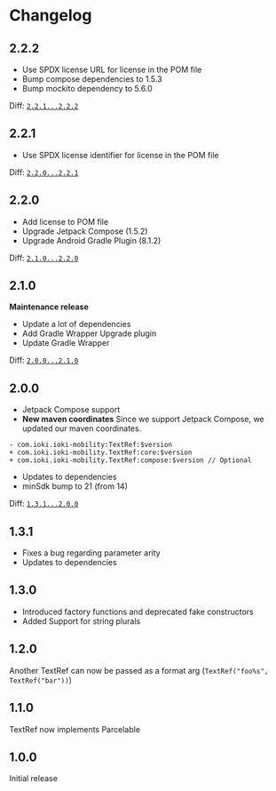 # Changelog

## 2.2.2

* Use SPDX license URL for license in the POM file
* Bump compose dependencies to 1.5.3
* Bump mockito dependency to 5.6.0

Diff: [`2.2.1...2.2.2`](https://github.com/ioki-mobility/TextRef/compare/2.2.1...2.2.2)

## 2.2.1

* Use SPDX license identifier for license in the POM file

Diff: [`2.2.0...2.2.1`](https://github.com/ioki-mobility/TextRef/compare/2.2.0...2.2.1)

## 2.2.0

* Add license to POM file
* Upgrade Jetpack Compose (1.5.2)
* Upgrade Android Gradle Plugin (8.1.2)

Diff: [`2.1.0...2.2.0`](https://github.com/ioki-mobility/TextRef/compare/2.1.0...2.2.0)

## 2.1.0

**Maintenance release**
* Update a lot of dependencies
* Add Gradle Wrapper Upgrade plugin
* Update Gradle Wrapper

Diff: [`2.0.0...2.1.0`](https://github.com/ioki-mobility/TextRef/compare/2.0.0...2.1.0)

## 2.0.0

* Jetpack Compose support
* **New maven coordinates**
Since we support Jetpack Compose, we updated our maven coordinates.
```
- com.ioki.ioki-mobility:TextRef:$version
+ com.ioki.ioki-mobility.TextRef:core:$version
+ com.ioki.ioki-mobility.TextRef:compose:$version // Optional
```

* Updates to dependencies
* minSdk bump to 21 (from 14)

Diff: [`1.3.1...2.0.0`](https://github.com/ioki-mobility/TextRef/compare/1.3.1...2.0.0)

## 1.3.1

* Fixes a bug regarding parameter arity
* Updates to dependencies

## 1.3.0

* Introduced factory functions and deprecated fake constructors
* Added Support for string plurals

## 1.2.0

Another TextRef can now be passed as a format arg (`TextRef("foo%s", TextRef("bar"))`)

## 1.1.0

TextRef now implements Parcelable

## 1.0.0

Initial release
